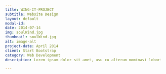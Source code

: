 ```yaml
---
title: WING-IT-PROJECT
subtitle: Website Design
layout: default
modal-id:
date: 2014-07-14
img: soulWind.jpg
thumbnail: soulWind.jpg
alt: image-alt
project-date: April 2014
client: Start Bootstrap
category: Web Development
description: Lorem ipsum dolor sit amet, usu cu alterum nominavi lobortis. At duo novum diceret. Tantas apeirian vix et, usu sanctus postulant inciderint ut, populo diceret necessitatibus in vim. Cu eum dicam feugiat noluisse.

---
```


